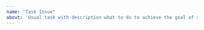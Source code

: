 ```yaml
---
name: "Task Issue"
about: 'Usual task with description what to do to achieve the goal of story'
---
```


<!-- What need to do? -->
